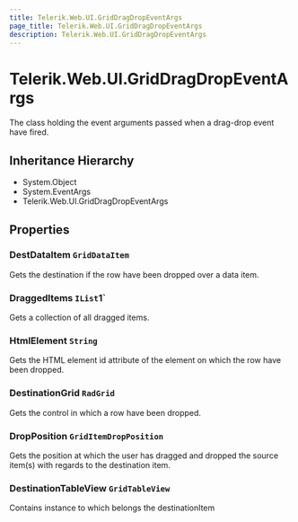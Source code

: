 ```yaml
---
title: Telerik.Web.UI.GridDragDropEventArgs
page_title: Telerik.Web.UI.GridDragDropEventArgs
description: Telerik.Web.UI.GridDragDropEventArgs
---
```


# Telerik.Web.UI.GridDragDropEventArgs

The class holding the event arguments passed when a drag-drop event have fired.

## Inheritance Hierarchy

* System.Object
* System.EventArgs
* Telerik.Web.UI.GridDragDropEventArgs

## Properties

###  DestDataItem `GridDataItem`

Gets the destination  if the row have been dropped over a data item.

###  DraggedItems `IList`1`

Gets a collection of all  dragged items.

###  HtmlElement `String`

Gets the HTML element id attribute of the element on which the row have been dropped.

###  DestinationGrid `RadGrid`

Gets the  control in which a row have been dropped.

###  DropPosition `GridItemDropPosition`

Gets the position at which the user has dragged and dropped the source item(s) with regards to the 
            	destination item.

###  DestinationTableView `GridTableView`

Contains  instance to which belongs the destinationItem

